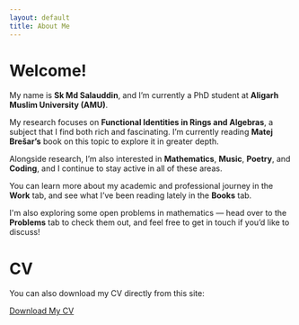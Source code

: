 ```yaml
---
layout: default
title: About Me
---
```


# Welcome!

My name is **Sk Md Salauddin**, and I’m currently a PhD student at **Aligarh Muslim University (AMU)**.

My research focuses on **Functional Identities in Rings and Algebras**, a subject that I find both rich and fascinating. I’m currently reading **Matej Brešar’s** book on this topic to explore it in greater depth.

Alongside research, I’m also interested in **Mathematics**, **Music**, **Poetry**, and **Coding**, and I continue to stay active in all of these areas.

You can learn more about my academic and professional journey in the **Work** tab, and see what I’ve been reading lately in the **Books** tab.

I'm also exploring some open problems in mathematics — head over to the **Problems** tab to check them out, and feel free to get in touch if you’d like to discuss!


# CV

You can also download my CV directly from this site:

[Download My CV](_index/cv.pdf)

